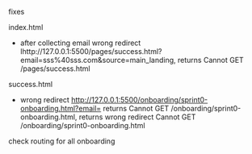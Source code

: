 fixes

index.html
- after collecting email wrong redirect lhttp://127.0.0.1:5500/pages/success.html?email=sss%40sss.com&source=main_landing, returns Cannot GET /pages/success.html

success.html
- wrong redirect http://127.0.0.1:5500/onboarding/sprint0-onboarding.html?email= returns Cannot GET /onboarding/sprint0-onboarding.html, returns wrong redirect Cannot GET /onboarding/sprint0-onboarding.html

check routing for all onboarding